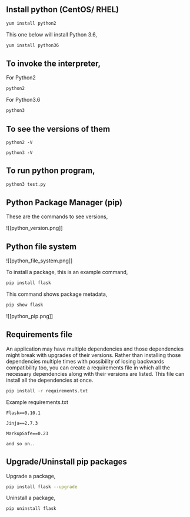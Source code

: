 
## Install python (CentOS/ RHEL)

```bash
yum install python2
```

This one below will install Python 3.6,

```bash
yum install python36
```

## To invoke the interpreter,

For Python2

```bash
python2
```

For Python3.6

```bash
python3
```

## To see the versions of them

```
python2 -V
```

```
python3 -V
```

## To run python program,

```bash
python3 test.py
```

## Python Package Manager (pip)

These are the commands to see versions,

![[python_version.png]]

## Python file system

![[python_file_system.png]]

To install a package, this is an example command,

```bash
pip install flask
```

This command shows package metadata,

```bash
pip show flask
```

![[python_pip.png]]

## Requirements file

An application may have multiple dependencies and those dependencies might break with upgrades of their versions. Rather than installing those dependencies multiple times with possibility of  losing backwards compatibility too, you can create a requirements file in which all the necessary dependencies along with their versions are listed. This file can install all the dependencies at once.

```bash
pip install -r requirements.txt
```

Example requirements.txt
```
Flask==0.10.1

Jinja==2.7.3

MarkupSafe==0.23

and so on..
```

## Upgrade/Uninstall pip packages

Upgrade a package,

```bash
pip install flask --upgrade
```

Uninstall a package,

```bash
pip uninstall flask
```

